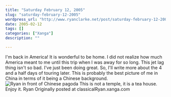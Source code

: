 ```yaml
---
title: "Saturday February 12, 2005"
slug: "saturday-february-12-2005"
wordpress_url: "http://www.ryanclarke.net/post/saturday-february-12-2005/"
date: 2005-02-12
tags: []
categories: ["Xanga"]
description: ""

---
```


I'm back in America! It is wonderful to be home. I did not realize how much America meant to me until this trip when I was away for so long. This jet lag thing isn't so bad. I've just been doing great. So, I'll write more about the 4 and a half days of touring later.
 This is probably the best picture of me in China in terms of it being a Chinese background.
  ![Ryan in front of Chinese pagoda](http://img.photobucket.com/albums/v300/classicalRyan/China/ChinesePagoda.jpg)
 This is not a temple, it is a tea house. Enjoy it.
 Ryan
Originally posted at classicalRyan.xanga.com
